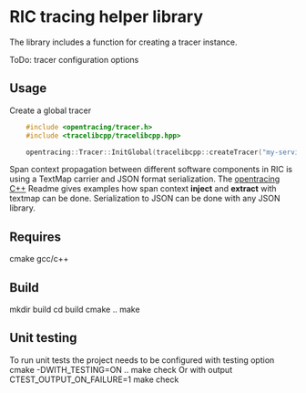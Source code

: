 # RIC tracing helper library

The library includes a function for creating a tracer instance.

ToDo: tracer configuration options

## Usage

Create a global tracer

```c
    #include <opentracing/tracer.h>
    #include <tracelibcpp/tracelibcpp.hpp>

    opentracing::Tracer::InitGlobal(tracelibcpp::createTracer("my-service-name"));
```
Span context propagation between different software components in RIC is using a
TextMap carrier and JSON format serialization.
The [opentracing C++](https://github.com/opentracing/opentracing-cpp) Readme gives examples
how span context **inject** and **extract** with textmap can be done.
Serialization to JSON can be done with any JSON library.

## Requires

cmake
gcc/c++

## Build
mkdir build
cd build
cmake ..
make

## Unit testing
To run unit tests the project needs to be configured with testing option
cmake -DWITH_TESTING=ON ..
make check
Or with output
CTEST_OUTPUT_ON_FAILURE=1 make check
